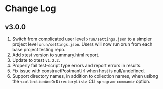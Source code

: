 # Change Log

## v3.0.0
1. Switch from complicated user level `xrun/settings.json` to a simpler project level `xrun/settings.json`. Users will now run xrun from each base project testing repo.
2. Add xtest version to summary.html report.
3. Update to xtest `v1.2.2`.
4. Properly fail test-script type errors and report errors in results.
5. Fix issue with constructPostmanUrl when host is null/undefined.
6. Support directory names, in addition to collection names, when usibng the `<collectionAndOrDirectoryList>` CLI `<program-command>` option.
